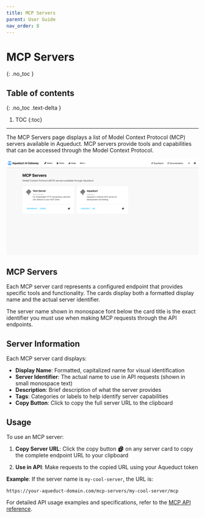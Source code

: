 ```yaml
---
title: MCP Servers
parent: User Guide
nav_order: 8
---
```


# MCP Servers
{: .no_toc }

## Table of contents
{: .no_toc .text-delta }

1. TOC
{:toc}

---

The MCP Servers page displays a list of Model Context Protocol (MCP) servers available in Aqueduct. MCP servers provide tools and capabilities that can be accessed through the Model Context Protocol.

![MCP Servers Page](../assets/user_guide/mcp_servers.png)

## MCP Servers

Each MCP server card represents a configured endpoint that provides specific tools and functionality. The cards display both a formatted display name and the actual server identifier.

The server name shown in monospace font below the card title is the exact identifier you must use when making MCP requests through the API endpoints.

## Server Information

Each MCP server card displays:

- **Display Name**: Formatted, capitalized name for visual identification
- **Server Identifier**: The actual name to use in API requests (shown in small monospace text)
- **Description**: Brief description of what the server provides
- **Tags**: Categories or labels to help identify server capabilities
- **Copy Button**: Click to copy the full server URL to the clipboard

## Usage

To use an MCP server:

1. **Copy Server URL**: Click the copy button <span class="size-4 inline-block"><img src="https://raw.githubusercontent.com/TU-Wien-dataLAB/aqueduct/refs/heads/main/aqueduct/management/static/icons/copy.svg" alt="Copy" style="height: 1rem; vertical-align: text-bottom;"></span> on any server card to copy the complete endpoint URL to your clipboard

2. **Use in API**: Make requests to the copied URL using your Aqueduct token

**Example**: If the server name is `my-cool-server`, the URL is:
```
https://your-aqueduct-domain.com/mcp-servers/my-cool-server/mcp
```

For detailed API usage examples and specifications, refer to the [MCP API reference](../api/mcp.md).